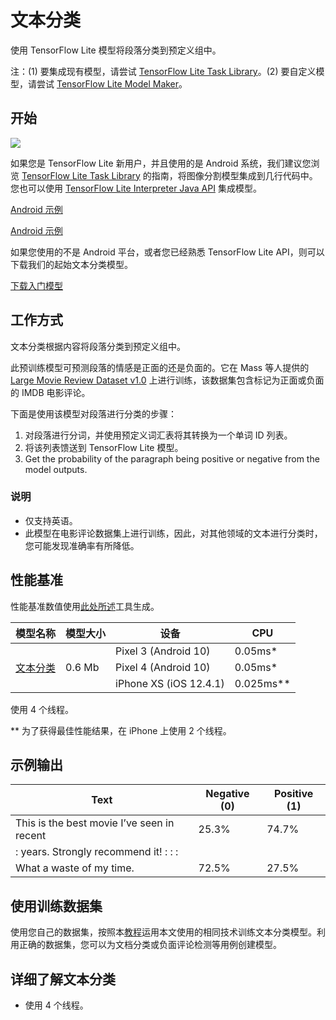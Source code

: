 # 文本分类

使用 TensorFlow Lite 模型将段落分类到预定义组中。

注：(1) 要集成现有模型，请尝试 [TensorFlow Lite Task Library](https://www.tensorflow.org/lite/inference_with_metadata/task_library/nl_classifier)。(2) 要自定义模型，请尝试 [TensorFlow Lite Model Maker](https://www.tensorflow.org/lite/models/modify/model_maker/text_classification)。

## 开始


<img src="images/screenshot.gif" class="attempt-right" style="max-width: 300px">

如果您是 TensorFlow Lite 新用户，并且使用的是 Android 系统，我们建议您浏览 [TensorFlow Lite Task Library](../../inference_with_metadata/task_library/nl_classifier) 的指南，将图像分割模型集成到几行代码中。您也可以使用 [TensorFlow Lite Interpreter Java API](../../guide/inference#load_and_run_a_model_in_java) 集成模型。

<a class="button button-primary" href="https://github.com/tensorflow/examples/tree/master/lite/examples/text_classification/android">Android 示例</a>

<a class="button button-primary" href="https://github.com/tensorflow/examples/tree/master/lite/examples/text_classification/android">Android 示例</a>

如果您使用的不是 Android 平台，或者您已经熟悉 <a>TensorFlow Lite API</a>，则可以下载我们的起始文本分类模型。

<a class="button button-primary" href="https://storage.googleapis.com/download.tensorflow.org/models/tflite/text_classification/text_classification_v2.tflite">下载入门模型</a>

## 工作方式

文本分类根据内容将段落分类到预定义组中。

此预训练模型可预测段落的情感是正面的还是负面的。它在 Mass 等人提供的 [Large Movie Review Dataset v1.0](http://ai.stanford.edu/~amaas/data/sentiment/) 上进行训练，该数据集包含标记为正面或负面的 IMDB 电影评论。

下面是使用该模型对段落进行分类的步骤：

1. 对段落进行分词，并使用预定义词汇表将其转换为一个单词 ID 列表。
2. 将该列表馈送到 TensorFlow Lite 模型。
3. Get the probability of the paragraph being positive or negative from the model outputs.

### 说明

- 仅支持英语。
- 此模型在电影评论数据集上进行训练，因此，对其他领域的文本进行分类时，您可能发现准确率有所降低。

## 性能基准

性能基准数值使用[此处所述](https://www.tensorflow.org/lite/performance/benchmarks)工具生成。

<table>
  <thead>
    <tr>
      <th>模型名称</th>
      <th>模型大小</th>
      <th>设备</th>
      <th>CPU</th>
    </tr>
  </thead>
  <tr>
    <td rowspan="3"><a href="https://storage.googleapis.com/download.tensorflow.org/models/tflite/text_classification/text_classification.tflite">文本分类</a></td>
    <td rowspan="3">       0.6 Mb     </td>
    <td>Pixel 3 (Android 10)</td>
    <td>0.05ms*</td>
  </tr>
   <tr>
     <td>Pixel 4 (Android 10)</td>
    <td>0.05ms*</td>
  </tr>
   <tr>
     <td>iPhone XS (iOS 12.4.1)</td>
    <td>0.025ms**</td>
  </tr>
</table>

使用 4 个线程。

** 为了获得最佳性能结果，在 iPhone 上使用 2 个线程。

## 示例输出

Text | Negative (0) | Positive (1)
--- | --- | ---
This is the best movie I’ve seen in recent | 25.3% | 74.7%
: years. Strongly recommend it!              :              :              : |  |
What a waste of my time. | 72.5% | 27.5%

## 使用训练数据集

使用您自己的数据集，按照本[教程](https://www.tensorflow.org/lite/models/modify/model_maker/text_classification)运用本文使用的相同技术训练文本分类模型。利用正确的数据集，您可以为文档分类或负面评论检测等用例创建模型。

## 详细了解文本分类

- 使用 4 个线程。
